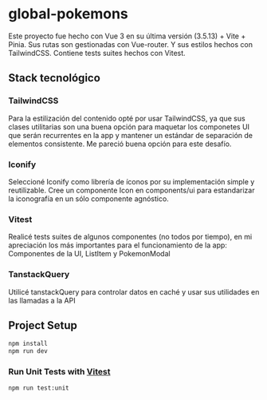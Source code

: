# global-pokemons

Este proyecto fue hecho con Vue 3 en su última versión (3.5.13) + Vite + Pinia. Sus rutas son gestionadas con Vue-router. Y sus estilos hechos con TailwindCSS. Contiene tests suites hechos con Vitest.

## Stack tecnológico

### TailwindCSS
Para la estilización del contenido opté por usar TailwindCSS, ya que sus clases utilitarias son una buena opción para maquetar los componetes UI que serán recurrentes en la app y mantener un estándar de separación de elementos consistente. Me pareció buena opción para este desafío.

### Iconify
Seleccioné Iconify como librería de íconos por su implementación simple y reutilizable. Cree un componente Icon en components/ui para estandarizar la iconografía en un sólo componente agnóstico.

### Vitest
Realicé tests suites de algunos componentes (no todos por tiempo), en mi apreciación los más importantes para el funcionamiento de la app: Componentes de la UI, ListItem y PokemonModal

### TanstackQuery
Utilicé tanstackQuery para controlar datos en caché y usar sus utilidades en las llamadas a la API

## Project Setup

```sh
npm install
npm run dev
```

### Run Unit Tests with [Vitest](https://vitest.dev/)

```sh
npm run test:unit
```